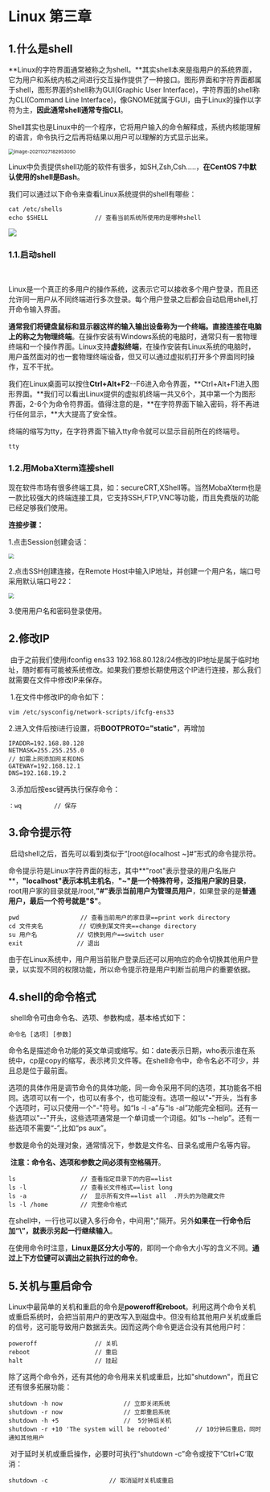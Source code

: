 # Linux 第三章



## 1.什么是shell

​		**Linux的字符界面通常被称之为shell。**其实shell本来是指用户的系统界面，它为用户和系统内核之间进行交互操作提供了一种接口。图形界面和字符界面都属于shell，图形界面的shell称为GUI(Graphic User Interface)，字符界面的shell称为CLI(Command Line Interface)，像GNOME就属于GUI，由于Linux的操作以字符为主，**因此通常shell通常专指CLI**。

​		Shell其实也是Linux中的一个程序，它将用户输入的命令解释成，系统内核能理解的语言，命令执行之后再将结果以用户可以理解的方式显示出来。

<img src="https://gitee.com/zou_tangrui/note-pic/raw/master/img/202302171654148.png" alt="image-20211027182953050" style="zoom:67%;" />

​		Linux中负责提供shell功能的软件有很多，如SH,Zsh,Csh.....，**在CentOS 7中默认使用的shell是Bash**。

我们可以通过以下命令来查看Linux系统提供的shell有哪些：

```shell
cat /etc/shells	
echo $SHELL				// 查看当前系统所使用的是哪种shell
```

![](https://gitee.com/zou_tangrui/note-pic/raw/master/img/202302171654149.png)

### 1.1.启动shell

​		

​		Linux是一个真正的多用户的操作系统，这表示它可以接收多个用户登录，而且还允许同一用户从不同终端进行多次登录。每个用户登录之后都会自动启用shell,打开命令输入界面。

​		**通常我们将键盘鼠标和显示器这样的输入输出设备称为一个终端。**直接连接在电脑上的称之为**物理终端**。在操作安装有Windows系统的电脑时，通常只有一套物理终端和一个操作界面。Linux支持**虚拟终端**，在操作安装有Linux系统的电脑时，用户虽然面对的也一套物理终端设备，但又可以通过虚拟机打开多个界面同时操作，互不干扰。

​		我们在Linux桌面可以按住**Ctrl+Alt+F2**--F6进入命令界面，**Ctrl+Alt+F1进入图形界面。**我们可以看出Linux提供的虚拟机终端一共又6个，其中第一个为图形界面，2-6个为命令符界面。值得注意的是，**在字符界面下输入密码，将不再进行任何显示，**大大提高了安全性。

​		终端的缩写为tty，在字符界面下输入tty命令就可以显示目前所在的终端号。

```
tty
```



### 1.2.用MobaXterm连接shell

​		现在软件市场有很多终端工具，如：secureCRT,XShell等。当然MobaXterm也是一款比较强大的终端连接工具，它支持SSH,FTP,VNC等功能，而且免费版的功能已经足够我们使用。

**连接步骤：**

1.点击Session创建会话：

<img src="https://gitee.com/zou_tangrui/note-pic/raw/master/img/202302171654150.png" style="zoom:67%;" />

2.点击SSH创建连接，在Remote Host中输入IP地址，并创建一个用户名，端口号采用默认端口号22：

<img src="https://gitee.com/zou_tangrui/note-pic/raw/master/img/202302171654151.png" style="zoom:67%;" />



3.使用用户名和密码登录使用。



## 2.修改IP

​		由于之前我们使用ifconfig ens33 192.168.80.128/24修改的IP地址是属于临时地址，随时都有可能被系统修改。如果我们要想长期使用这个IP进行连接，那么我们就需要在文件中修改IP来保存。

​		1.在文件中修改IP的命令如下：

```
vim /etc/sysconfig/network-scripts/ifcfg-ens33
```

​		2.进入文件后按i进行设置，将**BOOTPROTO="static"**，再增加

```
IPADDR=192.168.80.128
NETMASK=255.255.255.0
// 如需上网添加网关和DNS
GATEWAY=192.168.12.1
DNS=192.168.19.2
```

​		3.添加后按esc键再执行保存命令：

```
：wq			// 保存
```

## 3.命令提示符

​		启动shell之后，首先可以看到类似于“[root@localhost ~]#”形式的命令提示符。

​		命令提示符是Linux字符界面的标志，其中**"root"表示登录的用户名账户**，**"localhost"表示本机主机名**，**"~"是一个特殊符号，泛指用户家的目录**，root用户家的目录就是/root,**"#"表示当前用户为管理员用户**，如果登录的是**普通用户，最后一个符号就是"$"**。

```shell
pwd          		// 查看当前用户的家目录==print work directory
cd 文件夹名			 // 切换到某文件夹==change directory
su 用户名			 // 切换到用户==switch user
exit			   // 退出
```

​		由于在Linux系统中，用户用当前账户登录后还可以用响应的命令切换其他用户登录，以实现不同的权限功能，所以命令提示符是用户判断当前用户的重要依据。



## 4.shell的命令格式

​		shell命令可由命令名、选项、参数构成，基本格式如下：

```
命令名 [选项] [参数]
```

​		命令名是描述命令功能的英文单词或缩写。如：date表示日期，who表示谁在系统中，cp是copy的缩写，表示拷贝文件等。在shell命令中，命令名必不可少，并且总是位于最前面。	

​		选项的具体作用是调节命令的具体功能，同一命令采用不同的选项，其功能各不相同。选项可以有一个，也可以有多个，也可能没有。选项一般以"**-**"开头，当有多个选项时，可以只使用一个"-"符号。如“ls -l -a”与“ls -al”功能完全相同。还有一些选项以"--"开头，这些选项通常是一个单词或一个词组。如“ls --help”。还有一些选项不需要“-”,比如“ps aux”。

​		参数是命令的处理对象，通常情况下，参数是文件名、目录名或用户名等内容。

​		**注意：命令名、选项和参数之间必须有空格隔开**。

```shell
ls					// 查看指定目录下的内容==list
ls -l				// 查看长文件格式==list long
ls -a				// 	显示所有文件==list all  .开头的为隐藏文件
ls -l /home			// 完整命令格式
```

​		在shell中，一行也可以键入多行命令，中间用";"隔开。另外**如果在一行命令后加“\”，就表示另起一行继续输入**。

​		在使用命令时注意，**Linux是区分大小写的**，即同一个命令大小写的含义不同。**通过上下方位键可以调出之前执行过的命令**。



## 5.关机与重启命令

​		Linux中最简单的关机和重启的命令是**poweroff和reboot**。利用这两个命令关机或重启系统时，会把当前用户的更改写入到磁盘中。但没有给其他用户关机或重启的信号，这可能导致用户数据丢失。因而这两个命令更适合没有其他用户时：

```shell
poweroff 				// 关机
reboot					// 重启
halt					// 挂起
```

​		除了这两个命令外，还有其他的命令用来关机或重启，比如"shutdown"，而且它还有很多拓展功能：

```shell
shutdown -h now					// 立即关闭系统
shutdown -r now					// 立即重启系统
shutdown -h +5					// 	5分钟后关机
shutdown -r +10 'The system will be rebooted'		// 10分钟后重启，同时通知其他用户
```

​		对于延时关机或重启操作，必要时可执行“shutdown -c”命令或按下“Ctrl+C‘取消：

```shell
shutdown -c					// 取消延时关机或重启
```


